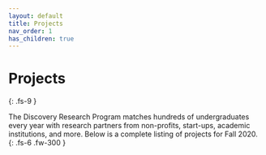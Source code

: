 ```yaml
---
layout: default
title: Projects
nav_order: 1
has_children: true
---
```


# **Projects**
{: .fs-9 }

The Discovery Research Program matches hundreds of undergraduates every year with research partners from non-profits, start-ups, academic institutions, and more. Below is a complete listing of projects for Fall 2020. 
{: .fs-6 .fw-300 }